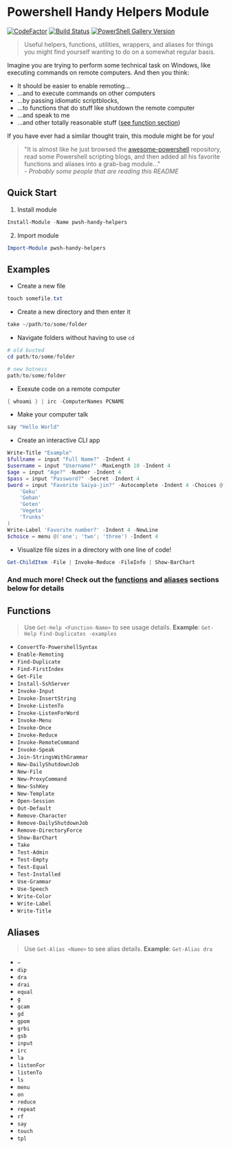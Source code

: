 Powershell Handy Helpers Module
===============================
[![CodeFactor](https://www.codefactor.io/repository/github/jhwohlgemuth/pwsh-handy-helpers/badge)](https://www.codefactor.io/repository/github/jhwohlgemuth/pwsh-handy-helpers)
[![Build Status](https://travis-ci.com/jhwohlgemuth/pwsh-handy-helpers.svg?branch=master)](https://travis-ci.com/jhwohlgemuth/pwsh-handy-helpers)
[![PowerShell Gallery Version](https://img.shields.io/powershellgallery/v/pwsh-handy-helpers)](https://www.powershellgallery.com/packages/pwsh-handy-helpers)
> Useful helpers, functions, utilities, wrappers, and aliases for things you might find yourself wanting to do on a somewhat regular basis.

Imagine you are trying to perform some technical task on Windows, like executing commands on remote computers. And then you think:
- It should be easier to enable remoting...
- ...and to execute commands on other computers
- ...by passing idiomatic scriptblocks,
- ...to functions that do stuff like shutdown the remote computer
- ...and speak to me
- ...and other totally reasonable stuff ([see function section](#Functions))

If you have ever had a similar thought train, this module might be for you!

> "It is almost like he just browsed the [awesome-powershell](https://github.com/janikvonrotz/awesome-powershell) repository, read some Powershell scripting blogs, and then added all his favorite functions and aliases into a grab-bag module..."  
*- Probably some people that are reading this README*


Quick Start
-----------

1. Install module
```powershell
Install-Module -Name pwsh-handy-helpers
```

2. Import module
```powershell
Import-Module pwsh-handy-helpers
```

Examples
--------
- Create a new file
```powershell
touch somefile.txt
```
- Create a new directory and then enter it
```powershell
take ~/path/to/some/folder
```
- Navigate folders without having to use `cd`
```powershell
# old busted
cd path/to/some/folder

# new hotness
path/to/some/folder
```
- Exexute code on a remote computer
```powershell
{ whoami } | irc -ComputerNames PCNAME
```
- Make your computer talk
```powershell
say "Hello World"
```
- Create an interactive CLI app
```powershell
Write-Title "Example"
$fullname = input "Full Name?" -Indent 4
$username = input "Username?" -MaxLength 10 -Indent 4
$age = input "Age?" -Number -Indent 4
$pass = input "Password?" -Secret -Indent 4
$word = input "Favorite Saiya-jin?" -Autocomplete -Indent 4 -Choices @(
    'Goku'
    'Gohan'
    'Goten'
    'Vegeta'
    'Trunks'
)
Write-Label 'Favorite number?' -Indent 4 -NewLine
$choice = menu @('one'; 'two'; 'three') -Indent 4
```
- Visualize file sizes in a directory with one line of code!
```powershell
Get-ChildItem -File | Invoke-Reduce -FileInfo | Show-BarChart
```

### And much more! Check out the [functions](#Functions) and [aliases](#Aliases) sections below for details

Functions
---------
> Use `Get-Help <Function-Name>` to see usage details. **Example**: `Get-Help Find-Duplicates -examples`

- `ConvertTo-PowershellSyntax`
- `Enable-Remoting`
- `Find-Duplicate`
- `Find-FirstIndex`
- `Get-File`
- `Install-SshServer`
- `Invoke-Input`
- `Invoke-InsertString`
- `Invoke-ListenTo`
- `Invoke-ListenForWord`
- `Invoke-Menu`
- `Invoke-Once`
- `Invoke-Reduce`
- `Invoke-RemoteCommand`
- `Invoke-Speak`
- `Join-StringsWithGrammar`
- `New-DailyShutdownJob`
- `New-File`
- `New-ProxyCommand`
- `New-SshKey`
- `New-Template`
- `Open-Session`
- `Out-Default`
- `Remove-Character`
- `Remove-DailyShutdownJob`
- `Remove-DirectoryForce`
- `Show-BarChart`
- `Take`
- `Test-Admin`
- `Test-Empty`
- `Test-Equal`
- `Test-Installed`
- `Use-Grammar`
- `Use-Speech`
- `Write-Color`
- `Write-Label`
- `Write-Title`

Aliases
-------
> Use `Get-Alias <Name>` to see alias details. **Example**: `Get-Alias dra`

- `~`
- `dip`
- `dra`
- `drai`
- `equal`
- `g`
- `gcam`
- `gd`
- `gpom`
- `grbi`
- `gsb`
- `input`
- `irc`
- `la`
- `listenFor`
- `listenTo`
- `ls`
- `menu`
- `on`
- `reduce`
- `repeat`
- `rf`
- `say`
- `touch`
- `tpl`
